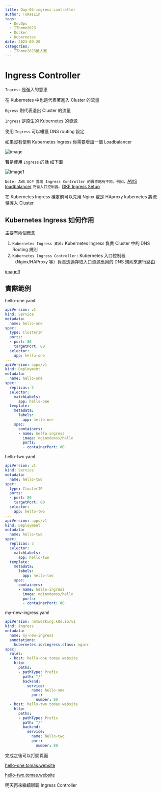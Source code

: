 ```yaml
---
title: Day-05-ingress-controller
author: TomasLin
tags:
  - DevOps
  - IThome2023
  - Docker
  - Kubernetes
date: 2023-09-20
categories:
  - IThome2023鐵人賽
---
```


# Ingress Controller

`Ingress` 是進入的意思

在 Kubernetes 中也是代表著進入 Cluster 的流量

`Egress` 則代表退出 Cluster 的流量

`Ingress` 是原生的 Kubernetes 的資源

使用 `Ingress` 可以維護 DNS routing 設定

如果沒有使用 Kubernetes Ingress 你需要增加一個 Loadbalancer 

![image](https://devopscube.com/wp-content/uploads/2021/08/image-11.png)

若是使用 `Ingress` 的話 如下圖

![image1](https://devopscube.com/wp-content/uploads/2021/08/image-14.png)

`Note: AWS GCP 雲端 Ingress Controller 的實作略有不同。例如，`[AWS loadbalancer](https://devopscube.com/aws-load-balancers/) `充當入口控制器。`[GKE Ingress Setup](https://devopscube.com/setup-ingress-gke-ingress-controller/)

在 Kubernetes Ingress 穩定前可以先用 Nginx 或是 HAproxy kubernetes 將流量導入 Cluster

## Kubernetes Ingress 如何作用

主要有兩個概念

1. `Kubernetes Ingress 資源:` Kubernetes Ingress 負責 Cluster 中的 DNS Routing 規則
2. `Kubernetes Ingress Controller:` Kubernetes 入口控制器（Nginx/HAProxy 等）負責透過存取入口資源應用的 DNS 規則來進行路由

[image3](https://devopscube.com/wp-content/uploads/2021/05/ingress-blog-images.png)

## 實際範例

hello-one.yaml

```yaml
apiVersion: v1
kind: Service
metadata:
  name: hello-one
spec:
  type: ClusterIP
  ports:
  - port: 80
    targetPort: 80
  selector:
    app: hello-one
---
apiVersion: apps/v1
kind: Deployment
metadata:
  name: hello-one
spec:
  replicas: 3
  selector:
    matchLabels:
      app: hello-one
  template:
    metadata:
      labels:
        app: hello-one
    spec:
      containers:
      - name: hello-ingress
        image: nginxdemos/hello
        ports:
        - containerPort: 80 
```

hello-two.yaml

```yaml
apiVersion: v1
kind: Service
metadata:
  name: hello-two
spec:
  type: ClusterIP
  ports:
  - port: 80
    targetPort: 80
  selector:
    app: hello-two
---
apiVersion: apps/v1
kind: Deployment
metadata:
  name: hello-two
spec:
  replicas: 3
  selector:
    matchLabels:
      app: hello-two
  template:
    metadata:
      labels:
        app: hello-two
    spec:
      containers:
      - name: hello-ingress
        image: nginxdemos/hello
        ports:
        - containerPort: 80
```

my-new-ingress.yaml

```yaml
apiVersion: networking.k8s.io/v1
kind: Ingress
metadata:
  name: my-new-ingress
  annotations:
    kubernetes.io/ingress.class: nginx
spec:
  rules:
  - host: hello-one.tomas.website
    http:
      paths:
      - pathType: Prefix
        path: "/"
        backend:
          service:
            name: hello-one
            port:
              number: 80
  - host: hello-two.tomas.website
    http:
      paths:
      - pathType: Prefix
        path: "/"
        backend:
          service:
            name: hello-two
            port:
              number: 80

```

完成之後可以打開頁面

[hello-one.tomas.website](http://hello-one.tomas.website/)

[hello-two.tomas.website](http://hello-two.tomas.website/)

明天再來繼續聊聊 Ingress Controller